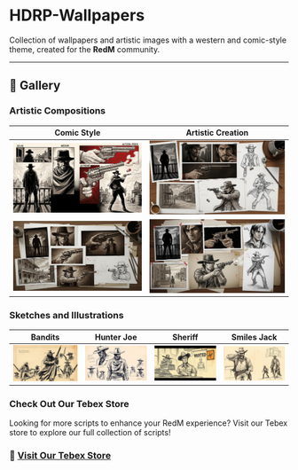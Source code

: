 # HDRP-Wallpapers

Collection of wallpapers and artistic images with a western and comic-style theme, created for the **RedM** community.

---

## 🎨 Gallery

### Artistic Compositions
| Comic Style | Artistic Creation |
| :---: | :---: |
| ![Comic Style](./compositions/art_comic.png) | ![Artistic Creation](./compositions/art_creation.png) |
| ![Composite](./compositions/art_composite.png) | ![Artistic Style](./compositions/art_style.png) |

### Sketches and Illustrations
| Bandits | Hunter Joe | Sheriff | Smiles Jack |
| :---: | :---: | :---: | :---: |
| ![Bandits](./drawings-small/bandits.png) | ![Hunter Joe](./drawings-small/hunter_joe.png) | ![Sheriff](./drawings-small/sheriff.png) | ![Smiles Jack](./drawings-small/smiles_jack.png) |


### Check Out Our Tebex Store
Looking for more scripts to enhance your RedM experience? Visit our Tebex store to explore our full collection of scripts!

### 🔗 [Visit Our Tebex Store](https://cazadores-de-dados-rp.tebex.io/)
